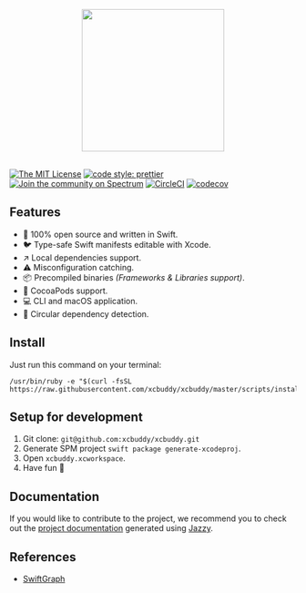 <p align="center">
  <img src="https://github.com/xcbuddy/xcbuddy/raw/master/assets/logo.png" width="250" align="center"/>
  <br/><br/>
</p>

[![The MIT License](https://img.shields.io/badge/license-MIT-orange.svg?style=flat-square)](http://opensource.org/licenses/MIT)
[![code style: prettier](https://img.shields.io/badge/code_style-prettier-ff69b4.svg?style=flat-square)](https://github.com/prettier/prettier)
[![Join the community on Spectrum](https://withspectrum.github.io/badge/badge.svg)](https://spectrum.chat/xcbuddy)
[![CircleCI](https://circleci.com/gh/xcbuddy/xcbuddy.svg?style=svg)](https://circleci.com/gh/xcbuddy/xcbuddy)
[![codecov](https://codecov.io/gh/xcbuddy/xcbuddy/branch/master/graph/badge.svg)](https://codecov.io/gh/xcbuddy/xcbuddy)

## Features

* 🥘 100% open source and written in Swift.
* 🐦 Type-safe Swift manifests editable with Xcode.
* ↗️ Local dependencies support.
* ⚠️ Misconfiguration catching.
* 📦 Precompiled binaries _(Frameworks & Libraries support)_.
* 🎉 CocoaPods support.
* 💻 CLI and macOS application.
* 🔄 Circular dependency detection.

## Install

Just run this command on your terminal:

```
/usr/bin/ruby -e "$(curl -fsSL https://raw.githubusercontent.com/xcbuddy/xcbuddy/master/scripts/install)"
```

## Setup for development

1.  Git clone: `git@github.com:xcbuddy/xcbuddy.git`
2.  Generate SPM project `swift package generate-xcodeproj`.
3.  Open `xcbuddy.xcworkspace`.
4.  Have fun 🤖

## Documentation

If you would like to contribute to the project, we recommend you to check out the [project documentation](https://xcbuddy.github.io/xcbuddy/) generated using [Jazzy](https://github.com/realm/jazzy).

## References

* [SwiftGraph](https://github.com/davecom/SwiftGraph)
